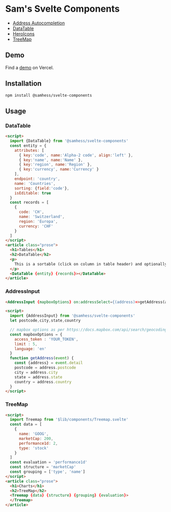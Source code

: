 # Sam's Svelte Components

* [Address Autocompletion](src/routes/components/forms)
* [DataTable](src/routes/components/tables)
* [HeroIcons](src/routes/components/icons)
* [TreeMap](src/routes/components/charts)

## Demo
Find a [demo](https://svelte-components-black.vercel.app) on Vercel.

## Installation
```bash
npm install @samhess/svelte-components
```

## Usage
### DataTable
```html
<script>
  import {DataTable} from '@samhess/svelte-components'
  const entity = {
    attributes: [
      { key:'code', name:'Alpha-2 code', align:'left' },
      { key:'name', name:'Name' },
      { key:'region', name:'Region' },
      { key:'currency', name:'Currency' }
    ],
    endpoint: 'country',
    name: 'Countries',
    sorting: {field:'code'},
    isEditable: true
  }
  const records = [
    {
      code: 'CH',
      name: 'Switzerland',
      region: 'Europa',
      currency: 'CHF'
    }
  ]
</script>
<article class="prose">
  <h1>Tables</h1>
  <h2>DataTable</h2>
  <p>
    This is a sortable (click on column in table header) and optionally editable (double click on table row) data table.
  </p>
  <DataTable {entity} {records}></DataTable>
</article>
```

### AddressInput
```html
<AddressInput {mapboxOptions} on:addressSelect={(address)=>getAddress(address)}></AddressInput>

<script>
  import {AddressInput} from '@samhess/svelte-components'
  let postcode,city,state,country

  // mapbox options as per https://docs.mapbox.com/api/search/geocoding
  const mapboxOptions = {
    access_token : 'YOUR_TOKEN',
    limit : 5,
    language: 'en'
  }
  function getAddress(event) {
    const {address} = event.detail
    postcode = address.postcode
    city = address.city
    state = address.state
    country = address.country
  }
</script>
```

### TreeMap
```html
<script>
  import Treemap from '$lib/components/Treemap.svelte'
  const data = [
    {
      name: 'GOOG',
      marketCap: 200,
      performance1d: 2,
      type: 'stock'
    }
  ]
  const evaluation = 'performance1d'
  const structure = 'marketCap'
  const grouping = ['type', 'name']
</script>
<article class="prose">
  <h1>Charts</h1>
  <h2>TreeMap</h2>
  <Treemap {data} {structure} {grouping} {evaluation}>
  </Treemap>
</article>
```